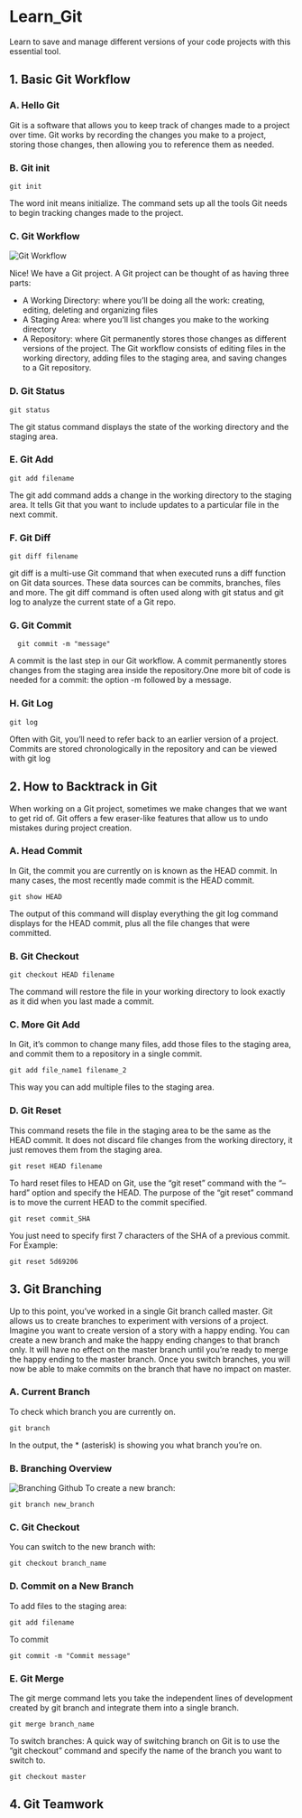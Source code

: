 # Learn_Git
Learn to save and manage different versions of your code projects with this essential tool.
## 1. Basic Git Workflow
### A. Hello Git
Git is a software that allows you to keep track of changes made to a project over time. Git works by recording the changes you make to a project, storing those changes, then allowing you to reference them as needed.
### B. Git init

```
git init
```
The word init means initialize. The command sets up all the tools Git needs to begin tracking changes made to the project.
### C. Git Workflow
![Git Workflow](https://user-images.githubusercontent.com/62128029/134795695-755b0078-1b9e-4c12-9887-7cdabb864d28.png)

Nice! We have a Git project. A Git project can be thought of as having three parts:

* A Working Directory: where you’ll be doing all the work: creating, editing, deleting and organizing files
* A Staging Area: where you’ll list changes you make to the working directory
* A Repository: where Git permanently stores those changes as different versions of the project.
The Git workflow consists of editing files in the working directory, adding files to the staging area, and saving changes to a Git repository. 

### D. Git Status
```
git status
```
The git status command displays the state of the working directory and the staging area.
### E. Git Add
```
git add filename
```
The git add command adds a change in the working directory to the staging area. It tells Git that you want to include updates to a particular file in the next commit.
### F. Git Diff
```
git diff filename
```
git diff is a multi-use Git command that when executed runs a diff function on Git data sources. These data sources can be commits, branches, files and more. The git diff command is often used along with git status and git log to analyze the current state of a Git repo.
### G. Git Commit
```
  git commit -m "message"
```
A commit is the last step in our Git workflow. A commit permanently stores changes from the staging area inside the repository.One more bit of code is needed for a commit: the option -m followed by a message.
### H. Git Log
```
git log
```
Often with Git, you’ll need to refer back to an earlier version of a project. Commits are stored chronologically in the repository and can be viewed with git log
## 2. How to Backtrack in Git
When working on a Git project, sometimes we make changes that we want to get rid of. Git offers a few eraser-like features that allow us to undo mistakes during project creation.
### A. Head Commit
In Git, the commit you are currently on is known as the HEAD commit. In many cases, the most recently made commit is the HEAD commit.
```
git show HEAD
```
The output of this command will display everything the git log command displays for the HEAD commit, plus all the file changes that were committed.

### B. Git Checkout
```
git checkout HEAD filename
```
The command will restore the file in your working directory to look exactly as it did when you last made a commit.

### C. More Git Add
In Git, it’s common to change many files, add those files to the staging area, and commit them to a repository in a single commit.
```
git add file_name1 filename_2
```
This way you can add multiple files to the staging area.

### D. Git Reset
This command resets the file in the staging area to be the same as the HEAD commit. It does not discard file changes from the working directory, it just removes them from the staging area.
```
git reset HEAD filename
```
To hard reset files to HEAD on Git, use the “git reset” command with the “–hard” option and specify the HEAD. The purpose of the “git reset” command is to move the current HEAD to the commit specified.
```
git reset commit_SHA
```
You just need to specify first 7 characters of the SHA of a previous commit.
For Example:
```
git reset 5d69206
```
## 3. Git Branching
Up to this point, you’ve worked in a single Git branch called master. Git allows us to create branches to experiment with versions of a project. Imagine you want to create version of a story with a happy ending. You can create a new branch and make the happy ending changes to that branch only. It will have no effect on the master branch until you’re ready to merge the happy ending to the master branch.
Once you switch branches, you will now be able to make commits on the branch that have no impact on master.
### A. Current Branch
To check which branch you are currently on.
```
git branch
```
In the output, the * (asterisk) is showing you what branch you’re on.
### B. Branching Overview
![Branching Github](https://user-images.githubusercontent.com/62128029/134799097-9638ea66-9c8f-4748-88c0-490d1ef419b4.png)
To create a new branch:
```
git branch new_branch
```
### C. Git Checkout
You can switch to the new branch with:
```
git checkout branch_name
```
### D. Commit on a New Branch
To add files to the staging area:
```
git add filename
```
To commit
```
git commit -m "Commit message"
```
### E. Git Merge
The git merge command lets you take the independent lines of development created by git branch and integrate them into a single branch.
```
git merge branch_name
```
To switch branches: A quick way of switching branch on Git is to use the “git checkout” command and specify the name of the branch you want to switch to.
```
git checkout master
```

## 4. Git Teamwork
